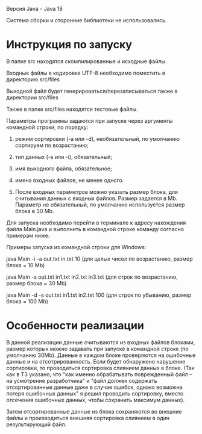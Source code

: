 Версия Java - Java 18

Система сборки и сторонние библиотеки не использовались.

# Инструкция по запуску
В папке src находятся скомпилированные и исходные файлы.

Входные файлы в кодировке UTF-8 необходимо поместить в директорию src/files

Выходной файл будет генерироваться/перезаписываться также в директории src/files

Также в папке src/files находятся тестовые файлы.



Параметры программы задаются при запуске через аргументы командной строки, по порядку: 

1. режим сортировки (-a или -d), необязательный, по умолчанию сортируем по возрастанию; 
 
2. тип данных (-s или -i), обязательный; 
 
3. имя выходного файла, обязательное; 
 
4. имена входных файлов, не менее одного. 

5. После входных параметров можно указать размер блока, для считывания данных с входных файлов. Размер задается в Mb. 
Параметр не обязательный, по умолчанию используется размер блока в 30 Mb.

Для запуска необходимо перейти в терминале к адресу нахождения файла Main.java и выполнить в командной строке команду согласно примерам ниже:


Примеры запуска из командной строки для Windows:

java Main -i -a out.txt in.txt 10 (для целых чисел по возрастанию, размер блока = 10 Mb)

java Main -s out.txt in1.txt in2.txt in3.txt (для строк по возрастанию, размер блока = 30 Mb)

java Main -d -s out.txt in1.txt in2.txt 100 (для строк по убыванию, размер блока = 100 Mb)

# Особенности реализации

В данной реализации данные считываются из входных файлов блоками, размер которых можно задавать при запуске в командной строке (по умолчанию 30Mb).
Данные в каждом блоке проверяются на ошибочные данные и на отсотрированность. 
Если будет обнаружено нарушение сортировки, то проводиться сортировка слиянием данных в блоке. 
(Так как в ТЗ указано, что "как именно обрабатывать поврежденный файл – на усмотрение разработчика"  и "файл должен содержать отсортированные данные даже в случае ошибок, однако 
возможна потеря ошибочных данных" я решил проводить сортировку, вместо отсечения ошибочных данных, чтобы сохранить максимум данных). 

Затем отсортированные данные из блока сохраняются во внешние файлы и производиться внешняя сортировка слиянием в один результирующий файл.





